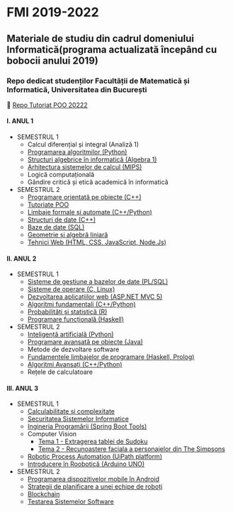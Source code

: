 # FMI 2019-2022
## Materiale de studiu din cadrul domeniului Informatică(programa actualizată începând cu bobocii anului 2019) 

### Repo dedicat studenților Facultății de Matematică și Informatică, Universitatea din București 

:peacock: [Repo Tutoriat POO 20222](https://github.com/DimaOanaTeodora/Tutoriat-POO-2022)

#### I. ANUL 1
* SEMESTRUL 1
  - Calcul diferențial și integral (Analiză 1)
  - [Programarea algoritmilor (Python)](https://github.com/DimaOanaTeodora/Uni-Work/tree/main/AN%201%20SEM%201/Programarea%20algoritmilor)
  - [Structuri algebrice în informatică (Algebra 1)](https://github.com/DimaOanaTeodora/Uni-Work/tree/main/AN%201%20SEM%201/Structuri%20algebrice%20in%20infromatica)
  - [Arhitectura sistemelor de calcul (MIPS)](https://github.com/DimaOanaTeodora/Uni-Work/tree/main/AN%201%20SEM%201/Arhitectura%20sistemelor%20de%20calcul)
  - Logică computațională
  - Gândire critică și etică academică în informatică
* SEMESTRUL 2
  - [Programare orientată pe obiecte (C++)](https://github.com/DimaOanaTeodora/Uni-Work/tree/main/AN%201%20SEM%202/Programare%20orientata%20pe%20obiecte)
  - [Tutoriate POO](https://drive.google.com/drive/folders/1dqNmMF5ixyYOXzKEiHYyAHJJMGpSscFp?fbclid=IwAR1RmY6y0ZVHEzj-5tQJlwj-0O4FrP-G-XGRXNw84bIVD9t7fHYezj7yw-4)
  - [Limbaje formale și automate (C++/Python)](https://github.com/DimaOanaTeodora/Uni-Work/tree/main/AN%201%20SEM%202/Limbaje%20formale%20si%20automate)
  - [Structuri de date (C++)](https://github.com/DimaOanaTeodora/Uni-Work/tree/main/AN%201%20SEM%202/Structuri%20de%20date)
  - [Baze de date (SQL)](https://github.com/DimaOanaTeodora/Uni-Work/tree/main/AN%201%20SEM%202/Baze%20de%20date)
  - [Geometrie și algebră liniară](https://github.com/DimaOanaTeodora/Uni-Work/tree/main/AN%201%20SEM%202/Geometrie%20si%20algebra%20liniara) 
  - [Tehnici Web (HTML, CSS, JavaScript, Node.Js)](https://github.com/DimaOanaTeodora/Uni-Work/tree/main/AN%201%20SEM%202/Tehnici%20Web)
#### II. ANUL 2
* SEMESTRUL 1
  - [Sisteme de gestiune a bazelor de date (PL/SQL)](https://github.com/DimaOanaTeodora/Uni-Work/tree/main/AN%202%20SEM%201/Sisteme%20de%20gestiune%20a%20bazelor%20de%20date)
  - [Sisteme de operare (C, Linux)](https://github.com/DimaOanaTeodora/Uni-Work/tree/main/AN%202%20SEM%201/Sisteme%20de%20operare)
  - [Dezvoltarea aplicațiilor web (ASP.NET MVC 5)](https://github.com/DimaOanaTeodora/Uni-Work/tree/main/AN%202%20SEM%201/Dezvoltarea%20aplicatiilor%20web)
  - [Algoritmi fundamentali (C++/Python)](https://github.com/DimaOanaTeodora/Uni-Work/tree/main/AN%202%20SEM%201/Algoritmi%20Fundamentali)
  - [Probabilități și statistică (R)](https://github.com/DimaOanaTeodora/Uni-Work/tree/main/AN%202%20SEM%201/Probabilitati%20si%20statistica)
  - [Programare funcțională (Haskell)](https://github.com/DimaOanaTeodora/Uni-Work/tree/main/AN%202%20SEM%201/Programare%20functionala)
* SEMESTRUL 2
  - [Inteligență artificială (Python)](https://github.com/DimaOanaTeodora/Uni-Work/tree/main/AN%202%20SEM%202/Inteligenta%20artificiala)
  - [Programare avansată pe obiecte (Java)](https://github.com/DimaOanaTeodora/Uni-Work/tree/main/AN%202%20SEM%202/Programare%20avansata%20pe%20obiecte)
  - Metode de dezvoltare software
  - [Fundamentele limbajelor de programare (Haskell, Prolog)](https://github.com/DimaOanaTeodora/Uni-Work/tree/main/AN%202%20SEM%202/Fundamentele%20limbajelor%20de%20programare)
  - [Algoritmi Avansați (C++/Python)](https://github.com/DimaOanaTeodora/Uni-Work/tree/main/AN%202%20SEM%202/Algoritmi%20avansati)
  - Rețele de calculatoare
#### III. ANUL 3
* SEMESTRUL 1
  - [Calculabilitate și complexitate](https://github.com/DimaOanaTeodora/Uni-Work/tree/main/AN%203%20SEM%201/Calculabilitate%20%C8%99i%20Complexitate)
  - [Securitatea Sistemelor Informatice](https://github.com/DimaOanaTeodora/Uni-Work/tree/main/AN%203%20SEM%201/Securitatea%20Sistemelor%20Informatice)
  - [Ingineria Programării (Spring Boot Tools)](https://github.com/daria68/Smart-Coffe-Machine/tree/main)
  - Computer Vision
      - [Tema 1 - Extragerea tablei de Sudoku](https://github.com/DimaOanaTeodora/Computer-Vision-Sudoku-Project)
      - [Tema 2 - Recunoastere faciala a personajelor din The Simpsons](https://github.com/DimaOanaTeodora/Computer-Vision-Simpsons-Detection)
  - [Robotic Process Automation (UiPath platform)](https://github.com/DimaOanaTeodora/RPA-project)
  - [Introducere în Roobotică (Arduino UNO)](https://github.com/DimaOanaTeodora/IntroductionToRobotics)
* SEMESTRUL 2
  - [Programarea dispozitivelor mobile în Android]()
  - [Strategii de planificare a unei echipe de roboți]()
  - [Blockchain]()
  - [Testarea Sistemelor Software]()

